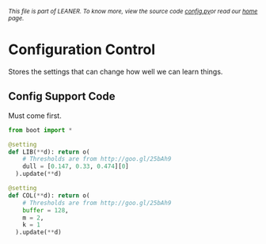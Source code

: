
<small>_This file is part of LEANER. To know more, view the source code [config.py](../src/src/config.py)or read our [home](../) page._</small>



# Configuration Control

Stores the settings that can change how well we can learn things.

## Config Support Code

Must come first.

````python
from boot import *

@setting
def LIB(**d): return o(
    # Thresholds are from http://goo.gl/25bAh9
    dull = [0.147, 0.33, 0.474][0]
  ).update(**d)

@setting
def COL(**d): return o(
    # Thresholds are from http://goo.gl/25bAh9
    buffer = 128,
    m = 2,
    k = 1
  ).update(**d)

````
